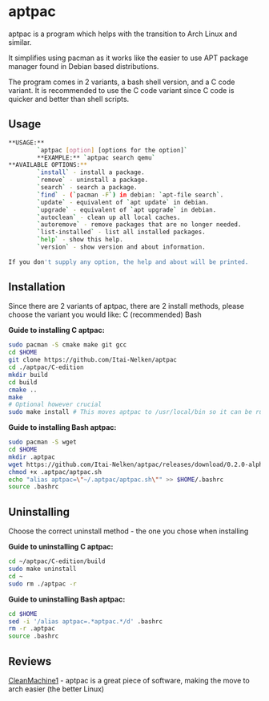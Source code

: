 # aptpac

aptpac is a program which helps with the transition to Arch Linux and similar.

It simplifies using pacman as it works like the easier to use APT package manager found in Debian based distributions.

The program comes in 2 variants, a bash shell version, and a C code variant.
It is recommended to use the C code variant since C code is quicker and better than shell scripts.

## Usage

``` bash
**USAGE:**
        `aptpac [option] [options for the option]`
        **EXAMPLE:** `aptpac search qemu`
**AVAILABLE OPTIONS:**
        `install` - install a package.
        `remove` - uninstall a package.
        `search` - search a package.
        `find` - (`pacman -F`) in debian: `apt-file search`.
        `update` - equivalent of `apt update` in debian.
        `upgrade` - equivalent of `apt upgrade` in debian.
        `autoclean` - clean up all local caches.
        `autoremove` - remove packages that are no longer needed.
        `list-installed` - list all installed packages.
        `help` - show this help.
        `version` - show version and about information.
 
If you don't supply any option, the help and about will be printed.
```

## **Installation**

Since there are 2 variants of aptpac, there are 2 install methods, please choose the variant you would like:
C (recommended)
Bash

**Guide to installing C aptpac:**

``` bash
sudo pacman -S cmake make git gcc
cd $HOME
git clone https://github.com/Itai-Nelken/aptpac
cd ./aptpac/C-edition
mkdir build
cd build 
cmake ..
make
# Optional however crucial
sudo make install # This moves aptpac to /usr/local/bin so it can be run easily
```

**Guide to installing Bash aptpac:**

``` bash
sudo pacman -S wget
cd $HOME
mkdir .aptpac
wget https://github.com/Itai-Nelken/aptpac/releases/download/0.2.0-alpha/aptpac.sh -O .aptpac/aptpac.sh
chmod +x .aptpac/aptpac.sh
echo "alias aptpac=\"~/.aptpac/aptpac.sh\"" >> $HOME/.bashrc
source .bashrc
```

## Uninstalling

Choose the correct uninstall method - the one you chose when installing

**Guide to uninstalling C aptpac:**

``` bash
cd ~/aptpac/C-edition/build
sudo make uninstall
cd ~
sudo rm ./aptpac -r 
```

**Guide to uninstalling Bash aptpac:**

``` bash
cd $HOME
sed -i '/alias aptpac=.*aptpac.*/d' .bashrc
rm -r .aptpac
source .bashrc
```

## Reviews

<a href="https://github.com/CleanMachine1" target="_blank">CleanMachine1</a> - aptpac is a great piece of software, making the move to arch easier (the better Linux)
